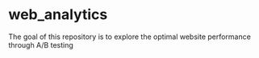 # web_analytics
The goal of this repository is to explore the optimal website performance through A/B testing
